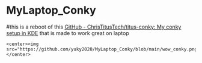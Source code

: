 # MyLaptop_Conky

#this is a reboot  of this [GitHub - ChrisTitusTech/titus-conky: My conky setup in KDE](https://github.com/ChrisTitusTech/titus-conky) that is made to work great on laptop 

```
<center><img src="https://github.com/yuky2020/MyLaptop_Conky/blob/main/wow_conky.png"></center>
```
